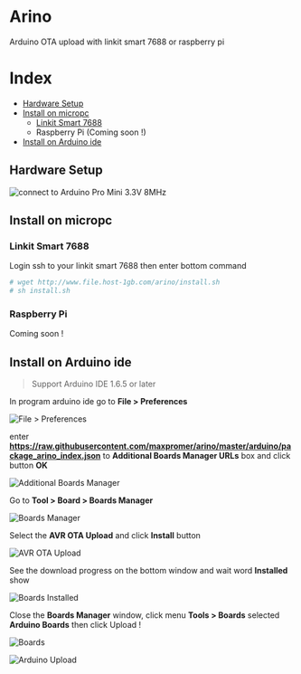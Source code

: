 # Arino
Arduino OTA upload with linkit smart 7688 or raspberry pi

# Index
* [Hardware Setup](#hardware-setup)
* [Install on micropc](#install-on-micropc)
  * [Linkit Smart 7688](#linkit-smart-7688)
  * Raspberry Pi (Coming soon !)
* [Install on Arduino ide](#install-on-arduino-ide)

## Hardware Setup
![connect to Arduino Pro Mini 3.3V 8MHz](https://raw.githubusercontent.com/maxpromer/arino/master/circuit.png)

## Install on micropc
### Linkit Smart 7688
Login ssh to your linkit smart 7688 then enter bottom command
```sh
# wget http://www.file.host-1gb.com/arino/install.sh
# sh install.sh
```
### Raspberry Pi
Coming soon !

## Install on Arduino ide
> Support Arduino IDE 1.6.5 or later

In program arduino ide go to **File > Preferences**

![File > Preferences](http://a.lnwpic.com/ldc5ua.png)

enter __https://raw.githubusercontent.com/maxpromer/arino/master/arduino/package_arino_index.json__ to **Additional Boards Manager URLs** box and click button **OK**

![Additional Boards Manager](http://a.lnwpic.com/zi14q5.png)

Go to **Tool > Board > Boards Manager**

![Boards Manager](http://a.lnwpic.com/jenmjm.png)

Select the **AVR OTA Upload** and click **Install** button

![AVR OTA Upload](http://a.lnwpic.com/fxos11.png)

See the download progress on the bottom window and wait word **Installed** show

![Boards Installed](http://a.lnwpic.com/0jzj17.png)

Close the **Boards Manager** window, click menu **Tools > Boards** selected **Arduino Boards** then click Upload !

![Boards](http://a.lnwpic.com/cncg7o.png)

![Arduino Upload](http://a.lnwpic.com/zt479z.png)


